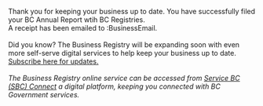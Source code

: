 Thank you for keeping your business up to date. You have successfully filed your BC Annual Report wtih BC Registries. <br> 
A receipt has been emailed to :BusinessEmail. <br><br>
Did you know? The Business Registry will be expanding soon with even more self-serve digital services to help keep your business up to date. [Subscribe here for updates.](https://www2.gov.bc.ca/gov/content/employment-business/business/managing-a-business/permits-licences/news-updates/modernization)
<br>
<br>
_The Business Registry online service can be accessed from  [Service BC (SBC) Connect](www.bcregistry.gov.bc.ca) a digital platform, keeping you connected with BC Government services._
